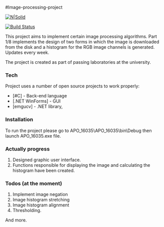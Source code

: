 #Image-processing-project

[![N|Solid](https://cldup.com/dTxpPi9lDf.thumb.png)](https://nodesource.com/products/nsolid)

[![Build Status](https://travis-ci.org/joemccann/dillinger.svg?branch=master)](https://travis-ci.org/joemccann/dillinger)

This project aims to implement certain image processing algorithms. Part 1/8 implements the design of two forms in which the image is downloaded from the disk and a histogram for the RGB image channels is generated. Updates every week.

The project is created as part of passing laboratories at the university.
### Tech

Project uses a number of open source projects to work properly:

* [#C] - Back-end language
* [.NET WinForms] - GUI
* [emgucv] - .NET library,

### Installation

To run the project please go to APO_16035\APO_16035\bin\Debug then launch APO_16035.exe file.

### Actually progress
1) Designed graphic user interface.
2) Functions responsible for displaying the image and calculating the histogram have been created.

### Todos (at the moment)

1) Implement image negation
2) Image histogram stretching
3) Image histogram alignment
4) Thresholding.

And more.
